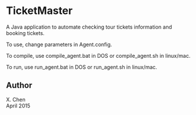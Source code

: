 # TicketMaster
A Java application to automate checking tour tickets information and booking tickets.

To use, change parameters in Agent.config. 

To compile, use compile_agent.bat in DOS or compile_agent.sh in linux/mac.

To run, use run_agent.bat in DOS or run_agent.sh in linux/mac.

Author
------
X. Chen  
April 2015
